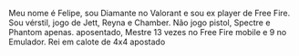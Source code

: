 Meu nome é Felipe, sou Diamante no Valorant e sou ex player de Free Fire. 
Sou vérstil, jogo de Jett, Reyna e Chamber.
Não jogo pistol, Spectre e Phantom apenas.
aposentado, Mestre 13 vezes no Free Fire mobile e 9 no Emulador.
Rei em calote de 4x4 apostado
